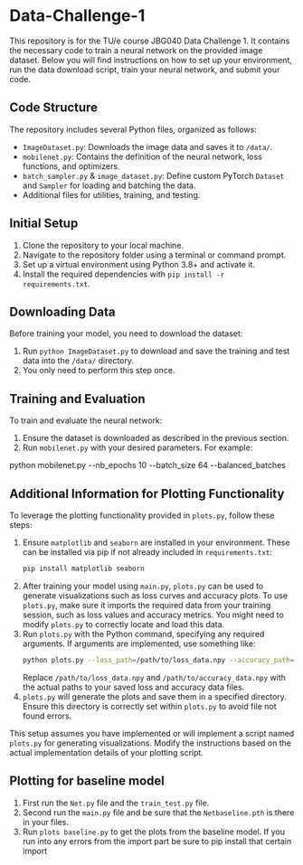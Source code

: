 # Data-Challenge-1

This repository is for the TU/e course JBG040 Data Challenge 1. It contains the necessary code to train a neural network on the provided image dataset. Below you will find instructions on how to set up your environment, run the data download script, train your neural network, and submit your code.

## Code Structure

The repository includes several Python files, organized as follows:

- `ImageDataset.py`: Downloads the image data and saves it to `/data/`.
- `mobilenet.py`: Contains the definition of the neural network, loss functions, and optimizers.
- `batch_sampler.py` & `image_dataset.py`: Define custom PyTorch `Dataset` and `Sampler` for loading and batching the data.
- Additional files for utilities, training, and testing.

## Initial Setup

1. Clone the repository to your local machine.
2. Navigate to the repository folder using a terminal or command prompt.
3. Set up a virtual environment using Python 3.8+ and activate it.
4. Install the required dependencies with `pip install -r requirements.txt`.

## Downloading Data

Before training your model, you need to download the dataset:

1. Run `python ImageDataset.py` to download and save the training and test data into the `/data/` directory.
2. You only need to perform this step once.

## Training and Evaluation

To train and evaluate the neural network:

1. Ensure the dataset is downloaded as described in the previous section.
2. Run `mobilenet.py` with your desired parameters. For example:

python mobilenet.py --nb_epochs 10 --batch_size 64 --balanced_batches

## Additional Information for Plotting Functionality

To leverage the plotting functionality provided in `plots.py`, follow these steps:

1. Ensure `matplotlib` and `seaborn` are installed in your environment. These can be installed via pip if not already included in `requirements.txt`:
    ```bash
    pip install matplotlib seaborn
    ```
2. After training your model using `main.py`, `plots.py` can be used to generate visualizations such as loss curves and accuracy plots. To use `plots.py`, make sure it imports the required data from your training session, such as loss values and accuracy metrics. You might need to modify `plots.py` to correctly locate and load this data.
3. Run `plots.py` with the Python command, specifying any required arguments. If arguments are implemented, use something like:
    ```bash
    python plots.py --loss_path=/path/to/loss_data.npy --accuracy_path=/path/to/accuracy_data.npy
    ```
    Replace `/path/to/loss_data.npy` and `/path/to/accuracy_data.npy` with the actual paths to your saved loss and accuracy data files.
4. `plots.py` will generate the plots and save them in a specified directory. Ensure this directory is correctly set within `plots.py` to avoid file not found errors.

This setup assumes you have implemented or will implement a script named `plots.py` for generating visualizations. Modify the instructions based on the actual implementation details of your plotting script.

## Plotting for baseline model

1. First run the `Net.py` file and the `train_test.py` file.
2. Second run the `main.py` file and be sure that the `Netbaseline.pth` is there in your files.
3. Run `plots baseline.py` to get the plots from the baseline model.
If you run into any errors from the import part be sure to pip install that certain import
